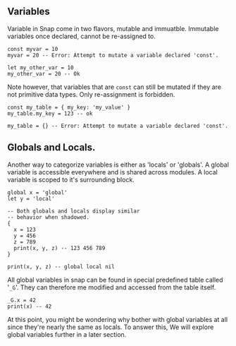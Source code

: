## Variables 

Variable in Snap come in two flavors, mutable and immuatble.
Immutable variables once declared, cannot be re-assigned to.

```snap
const myvar = 10
myvar = 20 -- Error: Attempt to mutate a variable declared 'const'.

let my_other_var = 10
my_other_var = 20 -- Ok
```

Note however, that variables that are `const` can still be mutated
if they are not primitive data types. Only re-assignment is forbidden.

```snap
const my_table = { my_key: 'my_value' }
my_table.my_key = 123 -- ok

my_table = {} -- Error: Attempt to mutate a variable declared 'const'.
```

## Globals and Locals.

Another way to categorize variables is either as 'locals' or 'globals'.
A global variable is accessible everywhere and is shared across modules.
A local variable is scoped to it's surrounding block.


```snap
global x = 'global'
let y = 'local'

-- Both globals and locals display similar
-- behavior when shadowed.
{
  x = 123
  y = 456
  z = 789
  print(x, y, z) -- 123 456 789
}

print(x, y, z) -- global local nil
```

All global variables in snap can be found in special predefined table called '`_G`'.
They can therefore me modified and accessed from the table itself.

```snap
_G.x = 42
print(x) -- 42
```

At this point, you might be wondering why bother with global variables at all since
they're nearly the same as locals. To answer this, We will explore global variables 
further in a later section.